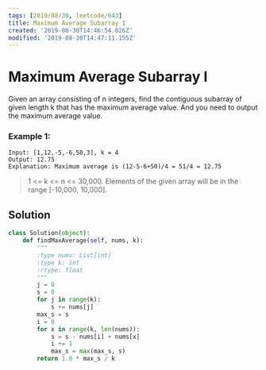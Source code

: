 ```yaml
---
tags: [2019/08/30, leetcode/643]
title: Maximum Average Subarray I
created: '2019-08-30T14:46:54.026Z'
modified: '2019-08-30T14:47:11.155Z'
---
```


# Maximum Average Subarray I

Given an array consisting of n integers, find the contiguous subarray of given length k that has the maximum average value. And you need to output the maximum average value.

### Example 1:

```
Input: [1,12,-5,-6,50,3], k = 4
Output: 12.75
Explanation: Maximum average is (12-5-6+50)/4 = 51/4 = 12.75
```

> 1 <= k <= n <= 30,000.
> Elements of the given array will be in the range [-10,000, 10,000].

## Solution

```python
class Solution(object):
    def findMaxAverage(self, nums, k):
        """
        :type nums: List[int]
        :type k: int
        :rtype: float
        """
        j = 0
        s = 0
        for j in range(k):
            s += nums[j]
        max_s = s
        i = 0
        for x in range(k, len(nums)):
            s = s - nums[i] + nums[x]
            i += 1
            max_s = max(max_s, s)
        return 1.0 * max_s / k
```
